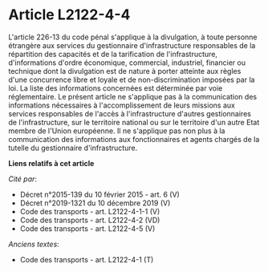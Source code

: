 # Article L2122-4-4

L'article 226-13 du code pénal s'applique à la divulgation, à toute personne étrangère aux services du gestionnaire
d'infrastructure responsables de la répartition des capacités et de la tarification de l'infrastructure, d'informations
d'ordre économique, commercial, industriel, financier ou technique dont la divulgation est de nature à porter atteinte aux
règles d'une concurrence libre et loyale et de non-discrimination imposées par la loi. La liste des informations concernées
est déterminée par voie réglementaire. Le présent article ne s'applique pas à la communication des informations nécessaires à
l'accomplissement de leurs missions aux services responsables de l'accès à l'infrastructure d'autres gestionnaires de
l'infrastructure, sur le territoire national ou sur le territoire d'un autre Etat membre de l'Union européenne. Il ne
s'applique pas non plus à la communication des informations aux fonctionnaires et agents chargés de la tutelle du
gestionnaire d'infrastructure.

**Liens relatifs à cet article**

_Cité par_:

  - Décret n°2015-139 du 10 février 2015 - art. 6 (V)
  - Décret n°2019-1321 du 10 décembre 2019 (V)
  - Code des transports - art. L2122-4-1-1 (V)
  - Code des transports - art. L2122-4-2 (VD)
  - Code des transports - art. L2122-4-5 (V)

_Anciens textes_:

  - Code des transports - art. L2122-4-1 (T)

